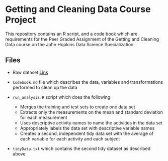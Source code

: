 # Getting and Cleaning Data Course Project  

This repository contains an R script, and a code book which are requirements for the Peer Graded Assignment of the Getting and Cleaning Data course on the John Hopkins Data Science Specialization.

## Files
* Raw dataset [Link](https://d396qusza40orc.cloudfront.net/getdata%2Fprojectfiles%2FUCI%20HAR%20Dataset.zip) 

* `Codebook.md` file which describes the data, variables and transformations performed to    clean up the data

* `run_analysis.R` script which does the following:
    + Merges the training and test sets to create one data set
    + Extracts only the measurements on the mean and standard deviation for each                 measurement
    + Uses descriptive activity names to name the activities in the data set
    + Appropriately labels the data set with descriptive variable names
    + Creates a second, independent tidy data set with the average of each variable for          each activity and each subject

* `tidyData.txt` which contains the second tidy dataset as described above 

